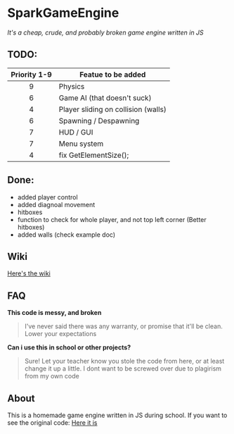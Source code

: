 # SparkGameEngine
*It's a cheap, crude, and probably broken game engine written in JS*

## TODO:

| Priority 1-9                      | Featue to be added                |
|:---------------------------------:|-----------------------------------|
|9                                  |Physics                            |
|6                                  |Game AI (that doesn't suck)        |
|4                                  |Player sliding on collision (walls)|
|6                                  |Spawning / Despawning              |
|7                                  |HUD / GUI                          |
|7                                  |Menu system                        |
|4                                  |fix GetElementSize();              |

## Done:
* added player control
* added diagnoal movement
* hitboxes
* function to check for whole player, and not top left corner (Better hitboxes)
* added walls (check example doc)

## Wiki
[Here's the wiki](https://github.com/ProtoSparky/SparkGameEngine/wiki "SparkGameEngine wiki")

## FAQ

**This code is messy, and broken**
> I've never said there was any warranty, or promise that it'll be clean. Lower your expectations

**Can i use this in school or other projects?** 
> Sure! Let your teacher know you stole the code from here, or at least change it up a little. I dont want to be screwed over due to plagirism from my own code

## About
This is a homemade game engine written in JS during school. If you want to see the original code: [Here it is](https://github.com/ProtoSparky/Sparky-KUB-IT-Work/tree/main/IT2/bits/19.09.2023_custom_game "A lot worse version of the same code that's here")








